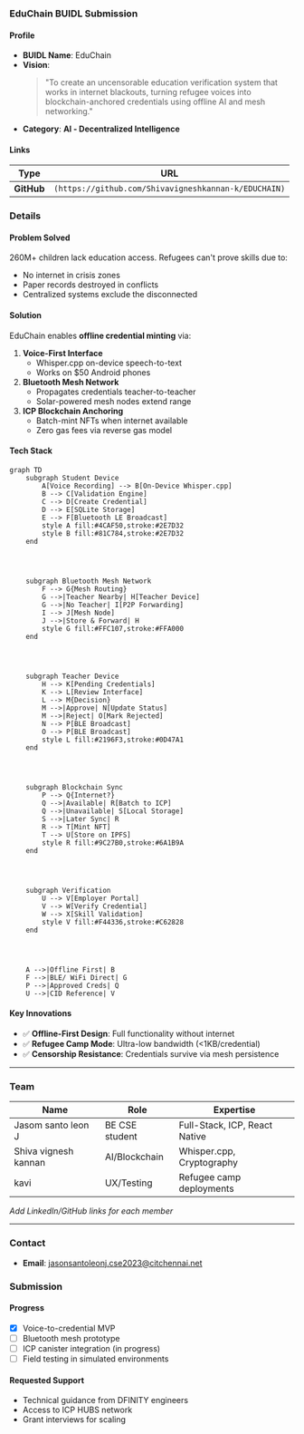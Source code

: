 ### **EduChain BUIDL Submission**

#### **Profile**  
- **BUIDL Name**: EduChain  
- **Vision**:  
  > "To create an uncensorable education verification system that works in internet blackouts, turning refugee voices into blockchain-anchored credentials using offline AI and mesh networking."  
- **Category**: **Al - Decentralized Intelligence**  

#### **Links**  
| Type | URL |
|------|-----|
| **GitHub** | `(https://github.com/Shivavigneshkannan-k/EDUCHAIN)` |


### **Details**  
#### **Problem Solved**  
260M+ children lack education access. Refugees can't prove skills due to:  
- No internet in crisis zones  
- Paper records destroyed in conflicts  
- Centralized systems exclude the disconnected  

#### **Solution**  
EduChain enables **offline credential minting** via:  
1. **Voice-First Interface**  
   - Whisper.cpp on-device speech-to-text  
   - Works on $50 Android phones  
2. **Bluetooth Mesh Network**  
   - Propagates credentials teacher-to-teacher  
   - Solar-powered mesh nodes extend range  
3. **ICP Blockchain Anchoring**  
   - Batch-mint NFTs when internet available  
   - Zero gas fees via reverse gas model  

#### **Tech Stack**  
```mermaid
graph TD
    subgraph Student Device
        A[Voice Recording] --> B[On-Device Whisper.cpp]
        B --> C[Validation Engine]
        C --> D[Create Credential]
        D --> E[SQLite Storage]
        E --> F[Bluetooth LE Broadcast]
        style A fill:#4CAF50,stroke:#2E7D32
        style B fill:#81C784,stroke:#2E7D32
    end




    subgraph Bluetooth Mesh Network
        F --> G{Mesh Routing}
        G -->|Teacher Nearby| H[Teacher Device]
        G -->|No Teacher| I[P2P Forwarding]
        I --> J[Mesh Node]
        J -->|Store & Forward| H
        style G fill:#FFC107,stroke:#FFA000
    end




    subgraph Teacher Device
        H --> K[Pending Credentials]
        K --> L[Review Interface]
        L --> M{Decision}
        M -->|Approve| N[Update Status]
        M -->|Reject| O[Mark Rejected]
        N --> P[BLE Broadcast]
        O --> P[BLE Broadcast]
        style L fill:#2196F3,stroke:#0D47A1
    end




    subgraph Blockchain Sync
        P --> Q{Internet?}
        Q -->|Available| R[Batch to ICP]
        Q -->|Unavailable| S[Local Storage]
        S -->|Later Sync| R
        R --> T[Mint NFT]
        T --> U[Store on IPFS]
        style R fill:#9C27B0,stroke:#6A1B9A
    end




    subgraph Verification
        U --> V[Employer Portal]
        V --> W[Verify Credential]
        W --> X[Skill Validation]
        style V fill:#F44336,stroke:#C62828
    end




    A -->|Offline First| B
    F -->|BLE/ WiFi Direct| G
    P -->|Approved Creds| Q
    U -->|CID Reference| V
```

#### **Key Innovations**  
- ✅ **Offline-First Design**: Full functionality without internet  
- ✅ **Refugee Camp Mode**: Ultra-low bandwidth (<1KB/credential)  
- ✅ **Censorship Resistance**: Credentials survive via mesh persistence  

---

### **Team**  
| Name | Role | Expertise |
|------|------|-----------|
| Jasom santo leon J | BE CSE student | Full-Stack, ICP, React Native |
| Shiva vignesh kannan | AI/Blockchain | Whisper.cpp, Cryptography |
| kavi | UX/Testing | Refugee camp deployments |  

*Add LinkedIn/GitHub links for each member*

---

### **Contact**  
- **Email**: jasonsantoleonj.cse2023@citchennai.net  

### **Submission**  
#### **Progress**  
- [x] Voice-to-credential MVP  
- [ ] Bluetooth mesh prototype  
- [ ] ICP canister integration (in progress)  
- [ ] Field testing in simulated environments  

#### **Requested Support**  
- Technical guidance from DFINITY engineers  
- Access to ICP HUBS network  
- Grant interviews for scaling  

